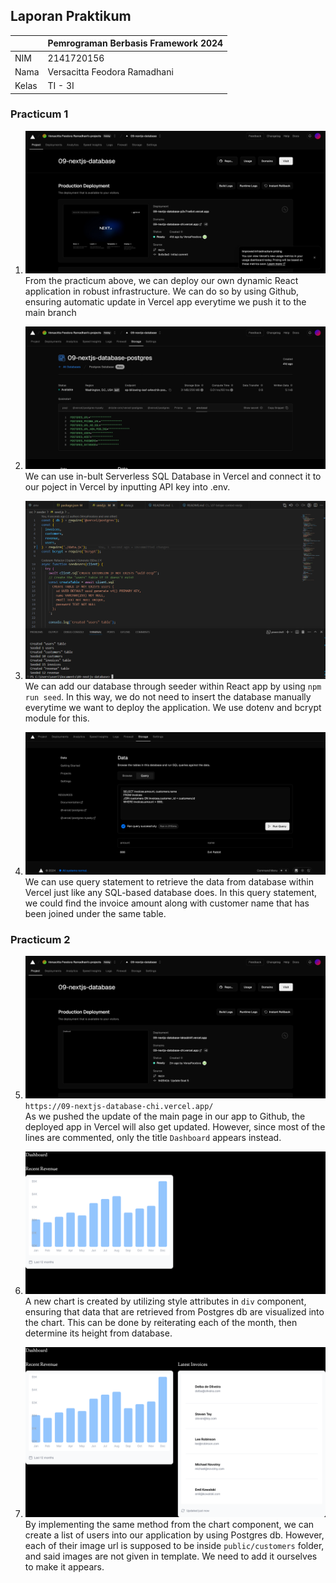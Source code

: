 ## Laporan Praktikum

|  | Pemrograman Berbasis Framework 2024 |
|--|--|
| NIM |  2141720156|
| Nama |  Versacitta Feodora Ramadhani |
| Kelas | TI - 3I |

### Practicum 1
1. ![Screenshot](README-pic/1a.png)<br/>
From the practicum above, we can deploy our own dynamic React application in robust infrastructure. We can do so by using Github, 
ensuring automatic update in Vercel app everytime we push it to the main branch

2. ![Screenshot](README-pic/1b.png)<br/>
We can use in-bult Serverless SQL Database in Vercel and connect it to our poject in Vercel by inputting API key into .env.

3. ![Screenshot](README-pic/1c.png)<br/>
We can add our database through seeder within React app by using `npm run seed`. In this way, we do not need to insert the database
manually everytime we want to deploy the application. We use dotenv and bcrypt module for this.

4. ![Screenshot](README-pic/1d.png)<br/>
We can use query statement to retrieve the data from database within Vercel just like any SQL-based database does.
In this query statement, we could find the invoice amount along with customer name that has been joined under the same table.

### Practicum 2
5. ![Screenshot](README-pic/2a.png)<br/>
`https://09-nextjs-database-chi.vercel.app/`<br/>
As we pushed the update of the main page in our app to Github, the deployed app in Vercel will also get updated. However, since most of the lines are commented, only the title `Dashboard` appears instead.

6. ![Screenshot](README-pic/2b.png)<br/>
A new chart is created by utilizing style attributes in `div` component, ensuring that data that are retrieved from Postgres db are visualized into the chart. This can be done by reiterating each of the month, then determine its height from database.

7. ![Screenshot](README-pic/2c.png)<br/>
By implementing the same method from the chart component, we can create a list of users into our application by using Postgres db. However, each of their image url is supposed to be inside `public/customers` folder, and said images are not given in template. We need to add it ourselves to make it appears.